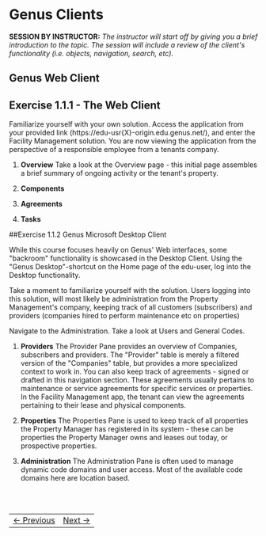 # Genus Clients
**SESSION BY INSTRUCTOR:** *The instructor will start off by giving you a brief introduction to the topic. The session will include a review of the client's functionality (i.e. objects, navigation, search, etc).*

## Genus Web Client



## Exercise 1.1.1 - The Web Client
Familiarize yourself with your own solution. Access the application from your provided link (https://edu-usr{X}-origin.edu.genus.net/), and enter the Facility Management solution. You are now viewing the application from the perspective of a responsible employee from a tenants company.

1. **Overview**
Take a look at the Overview page - this initial page assembles a brief summary of ongoing activity or the tenant's property.

2. **Components**

3. **Agreements**

4. **Tasks**


##Exercise 1.1.2 Genus Microsoft Desktop Client

While this course focuses heavily on Genus' Web interfaces, some "backroom" functionality is showcased in the Desktop Client.
Using the "Genus Desktop"-shortcut on the Home page of the edu-user, log into the Desktop functionality.

Take a moment to familiarize yourself with the solution. Users logging into this solution, will most likely be administration from the Property Management's company, keeping track of all customers (subscribers) and providers (companies hired to perform maintenance etc on properties)


Navigate to the Administration. Take a look at Users and General Codes.

1. **Providers**
The Provider Pane provides an overview of Companies, subscribers and providers. The "Provider" table is merely a filtered version of the "Companies" table, but provides a more specialized context to work in. You can also keep track of agreements - signed or drafted in this navigation section. These agreements usually pertains to maintenance or service agreements for specific services or properties. In the Facility Management app, the tenant can view the agreements pertaining to their lease and physical components.

2. **Properties**
The Properties Pane is used to keep track of all properties the Property Manager has registered in its system - these can be properties the Property Manager owns and leases out today, or prospective properties.

3. **Administration**
The Administration Pane is often used to manage dynamic code domains and user access. Most of the available code domains here are location based.


<br/>
<br/>



<table>
   <tr><td><a href="case-description-fs.md"><- Previous</a></td><td align="right"><a href="e1.2-genus-studio.md">Next -></a></td></tr>
</table>
